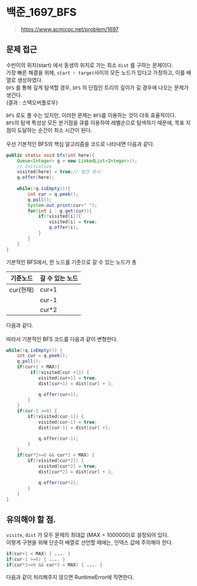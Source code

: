 # 백준_1697_BFS
> https://www.acmicpc.net/problem/1697

## 문제 접근
수빈이의 위치(start) 에서 동생의 위치로 가는 최소 `dist` 를 구하는 문제이다. <br>
가장 빠른 해결을 위헤, `start ~ target`사이의 모든 노드가 있다고 가정하고, 이를 배열로 생성하였다. <br>
`DFS` 를 통해 깊게 탐색할 경우, `DFS` 의 단점인 트리의 깊이가 길 경우에 나오는 문제가 생긴다.  
(결과 : 스택오버플로우)  

`DFS` 로도 풀 수는 있지만, 이러한 문제는 `BFS`를 이용하는 것이 더욱 효율적이다.  
`BFS`의 탐색 특성상 모든 분기점을 큐를 이용하여 레벨순으로 탐색하기 때문에, 목표 지점이 도달하는 순간이 최소 시간이 된다.  
<br>
우선 기본적인 BFS의 핵심 알고리즘을 코드로 나타내면 다음과 같다. <br>
```Java
public static void bfs(int here){
	Queue<Integer> q = new LinkedList<Integer>();
	// Initialize 
	visited[here] = true;// 발견 표시
	q.offer(here);
	
	while(!q.isEmpty()){
		int cur = q.peek();
		q.poll();
		System.out.print(cur+" ");
		for(int i : g.get(cur)){
			if(!visited[i]){
				visited[i] = true;
				q.offer(i);
			}
		}
	}
}
```



기본적인 BFS에서, 한 노드를 기준으로 갈 수 있는 노드가 총  
 
기준노드 | 갈 수 있는 노드 | 
------ | ----------- | 
cur(현재) | cur+1     | 
| | cur-1  |
| | cur*2  |

다음과 같다. <br>
<br>
따라서 기본적인 BFS 코드를 다음과 같이 변형한다. <br>
```Java
while(!q.isEmpty()) {
	int cur = q.peek();
	q.poll();
	if(cur+1 < MAX){
		 if(!visited[cur +1]) {
			visited[cur+1] = true;
			dist[cur+1] = dist[cur] + 1;

			q.offer(cur+1);
		}
	}
	if(cur-1 >=0) {
		if(!visited[cur-1]) {
			visited[cur-1] = true;
			dist[cur-1] = dist[cur] +1;

			q.offer(cur-1);
		}
	}
	if(cur*2>=0 && cur*2 < MAX) {
		if(!visited[cur*2]) {
			visited[cur*2] = true;
			dist[cur*2] = dist[cur] + 1;

			q.offer(cur*2);					
		}
	}
}
```


## 유의해야 할 점.
`visite`, `dist` 가 모두 문제의 최대값 (MAX = 1000000)로 설정되어 있다. <br>
이렇게 구현을 위해 단순히 배열로 선언할 때에는, 인덱스 값에 주의해야 한다.
```Java
if(cur+1 < MAX) { .... }
if(cur-1 >=0) { .... }
if(cur*2>=0 && cur*2 < MAX) { .... }
```
다음과 같이 처리해주지 않으면 RuntimeError에 직면한다.
